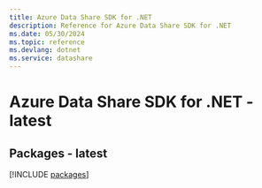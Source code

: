 ```yaml
---
title: Azure Data Share SDK for .NET
description: Reference for Azure Data Share SDK for .NET
ms.date: 05/30/2024
ms.topic: reference
ms.devlang: dotnet
ms.service: datashare
---
```

# Azure Data Share SDK for .NET - latest
## Packages - latest
[!INCLUDE [packages](data-share-index.md)]
